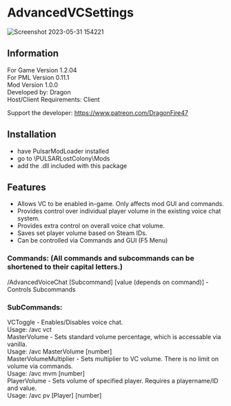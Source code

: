 # AdvancedVCSettings
![Screenshot 2023-05-31 154221](https://github.com/DragonFire47/AdvancedVCSettings/assets/46509577/d85ed293-4d70-4429-8579-11fb130581b5)

## Information
For Game Version 1.2.04  
For PML Version 0.11.1  
Mod Version 1.0.0  
Developed by: Dragon  
Host/Client Requirements: Client

Support the developer: https://www.patreon.com/DragonFire47


## Installation 
- have PulsarModLoader installed  
- go to \PULSARLostColony\Mods  
- add the .dll included with this package

## Features
- Allows VC to be enabled in-game. Only affects mod GUI and commands.  
- Provides control over individual player volume in the existing voice chat system.  
- Provides extra control on overall voice chat volume.  
- Saves set player volume based on Steam IDs.  
- Can be controlled via Commands and GUI (F5 Menu)

### Commands: (All commands and subcommands can be shortened to their capital letters.)  
/AdvancedVoiceChat [Subcommand] [value (depends on command)] - Controls Subcommands

### SubCommands:  
VCToggle - Enables/Disables voice chat.  
Usage: /avc vct  
MasterVolume - Sets standard volume percentage, which is accessable via vanilla.  
Usage: /avc MasterVolume [number]  
MasterVolumeMultiplier - Sets multiplier to VC volume. There is no limit on volume via commands.  
Usage: /avc mvm [number]  
PlayerVolume - Sets volume of specified player. Requires a playername/ID and value.  
Usage: /avc pv [Player] [number]
